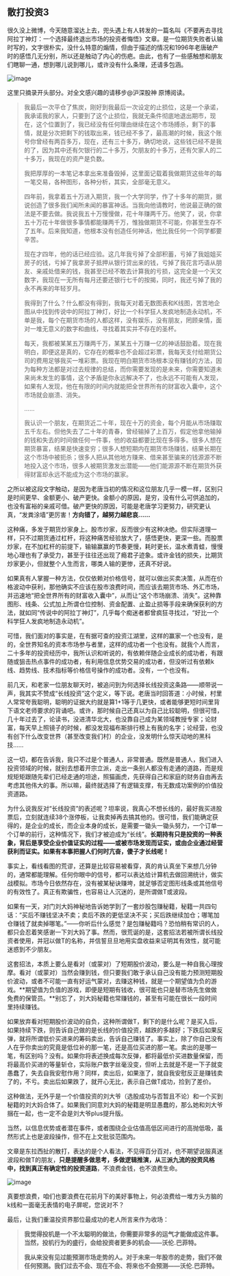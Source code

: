 ## 散打投资3
很久没上微博，今天随意溜达上去，兜头遇上有人转发的一篇名叫《不要再去寻找阿拉丁神灯：一个选择最终退出市场的投资者悔悟》文章。是一位期货失败者认输时写的，文字很朴实，没什么特意的煽情，但由于描述的情况和1996年老唐破产时的感悟几无分别，所以还是触动了内心的伤疤。由此，也有了一些感触想和朋友们瞎聊一通，想到哪儿说到哪儿，或许没有什么条理，还请多包涵。

![image](https://github.com/fengyumozhu/tsf/assets/6201828/299bb122-8642-4963-aa87-436061745586)

这里只摘录开头部分。对全文感兴趣的请移步@沪深股神 原博阅读。

 

> 我最后一次平仓了焦炭，刚好到我最后一次设定的止损位，这是一个承诺，我承诺我的家人，只要到了这个止损位，我就无条件彻底地退出期市，现在，这个位置到了，我已经没有任何理由继续在这个市场搏杀，剩下的事情，就是分次把剩下的钱取出来，钱已经不多了，最高潮的时候，我这个账号你曾经有两百多万，现在，还有三十多万，确切地说，这些钱已经不是我的了，因为其中还有欠银行的二十多万，欠朋友的十多万，还有欠家人的二十多万，我现在的资产是负数。  
>
> 我把厚厚的一本笔记本拿出来准备毁掉，这里面记载着我做期货这些年的每一笔交易，各种图形，各种分析，其实，全部毫无意义。  
> 
> 四年前，我拿着五十万进入期货，我一个大学同学，作了十多年的期货，据说创造了很多我们闻所未闻的暴富神话。当我向他请教时，他说最正确的做法是不要去做。我说我五十万慢慢做，花十年赚两千万。他笑了，说，你拿五十万花十年做很多事情都能赚两千万，惟独做期货不可能，你甚至生存不了五年。后来我知道，他根本没有创造任何神话，他比我任何一个同学都要辛苦。
> 
> 现在才四年，他的话已经应验。这几年我亏掉了全部积蓄，亏掉了我姐姐买房子的钱，亏掉了我拿房子抵押从银行贷出来的钱，亏掉了我花言巧语从朋友、亲戚处借来的钱，我甚至已经不敢去计算我的亏损，这完全是一个天文数字，我现在一无所有每月还要还银行七千的按揭，同时，我还亏掉了我的永不再来的年轻岁月。  
> 
> 我得到了什么？什么都没有得到，我每天对着无数图表和K线图，苦苦地企图从中找到传说中的阿拉丁神灯，好比一个科学狂人发疯地制造永动机，不单是我，每个在期货市场的人都这样，没有娱乐，没有朋友，罔顾亲情，面对一堆无意义的数字和曲线，寻找着其实并不存在的圣杯。
> 
> 每天，我都被某某五万赚两千万，某某五十万赚一亿的神话鼓励着。现在我明白，即便这是真的，它存在的概率也不会超过彩票，我每天支付给期货公司的费用足够我买一堆彩票。我现在明白期货市场根本没有赚钱的方法，因为每种方法都是对过去规律的总结，而你需要发现的是未来，你需要知道未来尚未发生的事情，这个矛盾是你永远解决不了，也永远不可能有人发现，如果有人发现，他在有限的时间内就能把全世界所有的财富收入囊中，这个市场就会崩溃、消失。
> 
> ……
> 
> 我认识一个朋友，在期货近二十年，现在十万的资金，每个月能从市场赚取五千左右。但他失去了二十年的青春，曾经输掉了上百万，假定他拿他输掉的钱和失去的时间做任何一件事，他的收益都要比现在多得多。很多人想在期货暴富，结果是快速变穷；很多人想短期内在期货市场赚钱，结果长期在这个市场中被扼杀；很多人把从其他地方赚来、借来甚至骗来的钱源源不断地投入这个市场，很多人被期货激发出潜能——他们能源源不断在期货外获得财富却永远不能成为这个市场的赢家。

之所以被这段文字触动，是因为老唐当初的情况和这位朋友几乎一模一样，区别只是时间更早、金额更小、破产更快。金额小的原因，是穷，没有什么可供追加的，也没有富裕的亲戚可借。破产更快的原因，可能是老唐学习更努力，研究更认真，“发粪涂墙”更厉害！**方向错了，越努力越悲哀……**

这种痛，多发于期货炒家身上。股市炒家，反而很少有这种决绝。但实际道理一样，只不过期货通过杠杆，将这种痛苦经验放大了，感悟更快，更深一些。而股票炒家，在不加杠杆的前提下，输输赢赢的节奏更慢，耗时更长，温水煮青蛙，慢慢地心理也有了承受力，甚至于往往还出现了瘾君子迹象。或许金钱的损失，比期货炒家更小，但就整个人生而言，哪类人输的更惨，还真不好说。

如果真有人掌握一种方法，仅仅依赖对价格信号，就可以做出买卖决策，从而在价格波动中获利，那他确实不应该在股市浪费时间，而应该去期货市场、外汇市场，并迅速地“把全世界所有的财富收入囊中”，从而让“这个市场崩溃、消失”。这种靠图形、线条、公式加上所谓仓位控制、资金配置、止盈止损等手段来确保获利的方法，就如同“传说中的阿拉丁神灯”，几乎每个痴迷者都曾疯狂寻找过，“好比一个科学狂人发疯地制造永动机”。

可惜，我们面对的事实是，在有据可查的投资江湖里，这样的赢家一个也没有，是的，全世界知名的资本市场参与者里，这样的成功者一个也没有。就我个人而言，二十多年的投资经历中，我所认识和听说的，有依赖伴随企业成长的成功者，有跟随或狙击热点事件的成功者，有利用信息优势交易的成功者，但没听过有依赖k线、趋势线、技术指标等价格信号操作的成功者。没有，一个也没有。

前几天，和老家一位朋友聊天时，被追问到为何选择长线投资这条路——顺带说一声，我其实不赞成“长线投资”这个定义，等下说。老唐当时回答道：小时候，村里人常常夸我聪明，聪明的证据大约就是算1+1等于几更快，或者能够更短时间里背下语文老师要求的背诵吧。或许，那时候自己还真以为自己比较聪明，但很可惜，几十年过去了，论读书，没进清华北大，也没靠自己成为某领域教授专家；论财富，每天早上照镜子的时候，都没发现福布斯排行榜上有我的名字；论经营，也没有创下什么改变世界（甚至改变我们村）的企业，没发明什么惊天动地的黑科技……

这一切，都在告诉我，我只不过是个普通人，非常普通。既然是普通人，我们进入投资领域的时候，就别去想着开宗立派，走出一条别人都没有走通的道路，而是规规矩矩跟随先辈们已经走通的坦途，照猫画虎，先获得自己和家庭的财务自由再去考虑其他伟大的事。所以嘛，最终就选择了有逻辑支撑，有无数成功案例的价值投资道路。

为什么说我反对“长线投资”的表述呢？坦率说，我真心不想长线的，最好我买进股票后，立刻就连续38个涨停板，让我卖掉再去搞其他的。很可惜，我们能确定获得的，是企业的成长，而企业本身的成长，是需要一锄头一锄头努力，一个订单一个订单的前行，这种情况下，我们才被迫成为“长线”。**长期持有只是投资的一种表象，背后是享受企业价值证实的过程——或被市场发现而证实，或由企业通过经营获利而证实。如果有本事把握人们何时亢奋，傻子才长线呢！**

事实上，看线看图的荒谬，还算是比较容易被看穿，真的肯认真坐下来想几分钟的，通常都能理解。任何你眼中的信号，都可以表达给计算机去做回溯统计，做实战模拟。市场今日依然存在，没有被某秘诀赚垮，就足够否定图形线条或其他信号的有效性了。真正有欺骗性，也容易让人沉迷的，是所谓做T或波段。

如果有一天，对门刘大妈神秘地告诉她学到了一套炒股包赚秘籍，秘籍一共四句话：“买后不赚钱坚决不卖；卖后不跌的更低坚决不买；买后跌继续加仓；哪笔加仓赚钱了就卖掉哪笔。”——你听后什么感觉？是包赚秘籍吗？恐怕稍有常识的人，都只会忍着笑感谢一下刘大妈了事。然而，很荒诞的是，这套招法若被所谓长线投资者使用，并冠以做T的名称，并信誓旦旦地用实盘收益来证明其有效性，就可能迷惑到不少朋友。

这套招法，本质上要么是看对（或蒙对）了短期股价波动，要么是一种自我心理按摩。看对（或蒙对）当然会赚到钱，但只要我们敢于承认自己没有能力预测短期股价波动，或者不可能一直有好运气蒙对，去赚这种钱，就是一个期望值为负的游戏。**期望值为负值的游戏，即便是短期有钱收，很可能也只是替市场先生做做免费的保管员。**别忘了，刘大妈秘籍也常赚钱的，甚至有可能在很长一段时间里持续赚钱。

如果放弃看对短期股价波动的自负，这种所谓做T，剩下的是什么呢？是买入后，如果持续下跌，则告诉自己做的是长线的价值投资，越跌的多越好；下跌后如果反弹，就将所谓低价买进来的筹码卖出，告诉自己赚钱了。事实上，除了你自己没有人在乎你卖出的究竟是低位补的那一笔，还是高位买进的那一笔。卖出的是哪一笔，有区别吗？没有。如果你将表述换成每次反弹，都将最低价买进数量保留，而将最高价买进的等量斩仓，实际账户数字丝毫没变，但听上去就是不是一下子就变愚蠢了，失去自我安慰作用？同样，卖出后，如果涨了，就自我安慰反正是赚钱卖了的，不亏。卖出后如果跌了，就开心无比，表示自己做T成功，捡到了差价。

这种做法，无外乎是一个价值投资的刘大爷（选股成功与否暂且不论）和一个买到秘籍的刘大妈合体了。如果我们同意刘大妈的秘籍是明显愚蠢的，那么她和刘大爷捆在一起，也一定不会是刘大爷plus提升版。

当然，以信息优势或者潜在事件，或者围绕企业估值高低区间进行的高抛低吸，虽然形式上也是波段操作，但不在上文批驳范围内。

文章是东拉西扯的散打，表达的是个人看法，不见得百分百对，也不期望说服真迷波段和做T的朋友，**只是提醒多做思考，多做逻辑推演，从三派九流的投资风格中，找到真正有确定性的投资道路**，不浪费金钱，也不浪费生命。

![image](https://github.com/fengyumozhu/tsf/assets/6201828/9e99b9d5-62c1-4cb9-81fb-b752d702fc49)

真要想浪费，咱们也要浪费在花前月下的美好事物上，何必浪费给一堆方头方脑的k线和一面毫无表情的电子屏呢，您说对不？

最后，让我们重温投资界那位最成功的老人所言来作为收场：

> **我觉得投机是一个不太聪明的做法，你需要非常多的运气才能做成这件事。当然，投机行为的盛行，会给投资者更多的机会——沃伦.巴菲特。**
>
> **我从来没有见过能预测市场走势的人。对于未来一年股市的走势，我们不做任何预测。我们过去不会、现在不会、将来也不会预测——沃伦.巴菲特。**
